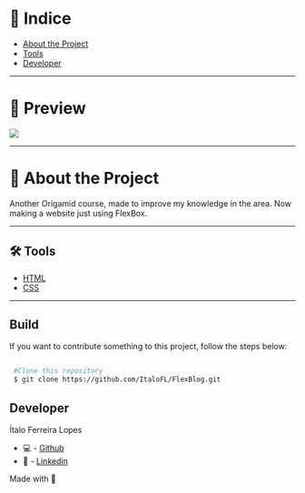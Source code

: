 
# 🔎 Indice 

- [About the Project](#-about-the-project)
- [Tools](#-tools)
- [Developer](#-developer)

---

# 🎉 Preview

<img src='https://cdn.discordapp.com/attachments/743206177030275115/930866098604232744/unknown.png'>

----

# 📜 About the Project

Another Origamid course, made to improve my knowledge in the area. Now making a website just using FlexBox.

---

## 🛠 Tools

- [HTML]()
- [CSS]()


---

## Build 

If you want to contribute something to this project, follow the steps below:

```bash

 #Clone this repository
 $ git clone https://github.com/ItaloFL/FlexBlog.git

```

## Developer

Ítalo Ferreira Lopes

 - 💻 - [Github](https://github.com/ItaloFL)
 - 📒 - [Linkedin](https://www.linkedin.com/in/italo-ferreira-dev/)

Made with 💜
